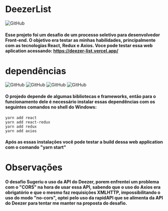 # DeezerList

![GitHub](https://img.shields.io/github/license/vimigueloli/DeezerList?color=brigthgreen) <br/>

#### Esse projeto foi um desafio de um processo seletivo para desenvolvedor Front-end. O objetivo era testar as minhas habilidades, principalmente com as tecnologias React, Redux e Axios. Voce pode testar essa web aplication acessando: https://deezer-list.vercel.app/

# dependências

![GitHub](https://img.shields.io/badge/dependências-react-4e8dec?style=plastic)
![GitHub](https://img.shields.io/badge/react_redux-4e8dec?style=plastic)
![GitHub](https://img.shields.io/badge/-redux-4e8dec?style=plastic)
![GitHub](https://img.shields.io/badge/-axios-4e8dec?style=plastic)
<br/>

#### O projedo depende de algumas bibliotecas e frameworks, então para o funcionamento dele é necessário instalar essas dependências com os seguintes comandos no shell do Windows:

```
yarn add react
yarn add react-redux
yarn add redux
yarn add axios
```

#### Após as essas instalações você pode testar a build dessa web application com o comando "yarn start"

# Observações

#### O desafio Sugeriu o uso da API do Deezer, porem enfrentei um problema com o "CORS" na hora de usar essa API, sabendo que o uso do Axios era obrigatório e que o mesmo faz requisições XMLHTTP, impossibilitando o uso do modo "no-cors", optei pelo uso da rapidAPI que se alimenta da API do Deezer para tentar me manter na proposta do desafio.
